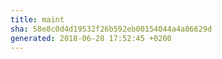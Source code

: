 ```yaml
---
title: maint
sha: 58e8c0d4d19532f26b592eb00154044a4a86629d
generated: 2018-06-28 17:52:45 +0200
---
```

